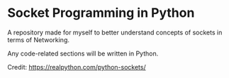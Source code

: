 # Socket Programming in Python

A repository made for myself to better understand concepts of sockets in terms of Networking. 

Any code-related sections will be written in Python.

Credit: https://realpython.com/python-sockets/
